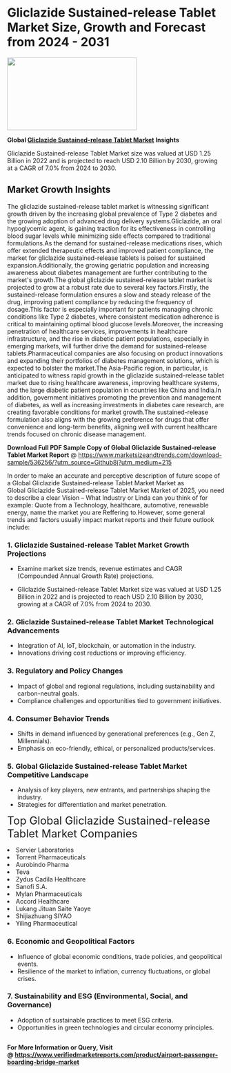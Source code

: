 <H1>Gliclazide Sustained-release Tablet Market Size, Growth and Forecast from 2024 - 2031</H1><img class="aligncenter size-medium wp-image-584254" src="https://thirdeyenews.in/wp-content/uploads/2024/09/Global-Market-Research-300x168.jpeg" alt="" width="300" height="168" /><p><strong>Global&nbsp;<a href="https://www.marketsizeandtrends.com/download-sample/536256/?utm_source=Github8j?utm_medium=215">Gliclazide Sustained-release Tablet Market</a> Insights</strong></p><p>Gliclazide Sustained-release Tablet Market size was valued at USD 1.25 Billion in 2022 and is projected to reach USD 2.10 Billion by 2030, growing at a CAGR of 7.0% from 2024 to 2030.</p><p><h2>Market Growth Insights</h2> The gliclazide sustained-release tablet market is witnessing significant growth driven by the increasing global prevalence of Type 2 diabetes and the growing adoption of advanced drug delivery systems.Gliclazide, an oral hypoglycemic agent, is gaining traction for its effectiveness in controlling blood sugar levels while minimizing side effects compared to traditional formulations.As the demand for sustained-release medications rises, which offer extended therapeutic effects and improved patient compliance, the market for gliclazide sustained-release tablets is poised for sustained expansion.Additionally, the growing geriatric population and increasing awareness about diabetes management are further contributing to the market's growth.The global gliclazide sustained-release tablet market is projected to grow at a robust rate due to several key factors.Firstly, the sustained-release formulation ensures a slow and steady release of the drug, improving patient compliance by reducing the frequency of dosage.This factor is especially important for patients managing chronic conditions like Type 2 diabetes, where consistent medication adherence is critical to maintaining optimal blood glucose levels.Moreover, the increasing penetration of healthcare services, improvements in healthcare infrastructure, and the rise in diabetic patient populations, especially in emerging markets, will further drive the demand for sustained-release tablets.Pharmaceutical companies are also focusing on product innovations and expanding their portfolios of diabetes management solutions, which is expected to bolster the market.The Asia-Pacific region, in particular, is anticipated to witness rapid growth in the gliclazide sustained-release tablet market due to rising healthcare awareness, improving healthcare systems, and the large diabetic patient population in countries like China and India.In addition, government initiatives promoting the prevention and management of diabetes, as well as increasing investments in diabetes care research, are creating favorable conditions for market growth.The sustained-release formulation also aligns with the growing preference for drugs that offer convenience and long-term benefits, aligning well with current healthcare trends focused on chronic disease management.<p><span class=""><strong>Download Full PDF Sample Copy of Global Gliclazide Sustained-release Tablet Market Report</strong> @ <a href="https://www.marketsizeandtrends.com/download-sample/536256/?utm_source=Github8j?utm_medium=215" target="_blank">https://www.marketsizeandtrends.com/download-sample/536256/?utm_source=Github8j?utm_medium=215</a></span></p><p>In order to make an accurate and perceptive description of future scope of a Global&nbsp;Gliclazide Sustained-release Tablet Market Market as Global&nbsp;Gliclazide Sustained-release Tablet Market Market of 2025, you need to describe a clear Vision &ndash; What Industry or Linda can you think of for example: Quote from a Technology, healthcare, automotive, renewable energy, name the market you are Reffering to.However, some general trends and factors usually impact market reports and their future outlook include:</p><h3>1.&nbsp;<strong>Gliclazide Sustained-release Tablet Market Growth Projections</strong></h3><ul><li>Examine market size trends, revenue estimates and CAGR (Compounded Annual Growth Rate) projections.</li><li><p>Gliclazide Sustained-release Tablet Market size was valued at USD 1.25 Billion in 2022 and is projected to reach USD 2.10 Billion by 2030, growing at a CAGR of 7.0% from 2024 to 2030.</p></li></ul><h3>2.&nbsp;<strong>Gliclazide Sustained-release Tablet Market Technological Advancements</strong></h3><ul><li>Integration of AI, IoT, blockchain, or automation in the industry.</li><li>Innovations driving cost reductions or improving efficiency.</li></ul><h3>3.&nbsp;<strong>Regulatory and Policy Changes</strong></h3><ul><li>Impact of global and regional regulations, including sustainability and carbon-neutral goals.</li><li>Compliance challenges and opportunities tied to government initiatives.</li></ul><h3>4.&nbsp;<strong>Consumer Behavior Trends</strong></h3><ul><li>Shifts in demand influenced by generational preferences (e.g., Gen Z, Millennials).</li><li>Emphasis on eco-friendly, ethical, or personalized products/services.</li></ul><h3>5.&nbsp;<strong>Global Gliclazide Sustained-release Tablet Market Competitive Landscape</strong></h3><ul><li>Analysis of key players, new entrants, and partnerships shaping the industry.</li><li>Strategies for differentiation and market penetration.</li></ul><p data-pm-slice="1 1 []"><span style="color: inherit; font-family: inherit; font-size: 25px;">Top Global Gliclazide Sustained-release Tablet Market Companies</span></p><div class="" data-test-id=""><p><li>Servier Laboratories</li><li> Torrent Pharmaceuticals</li><li> Aurobindo Pharma</li><li> Teva</li><li> Zydus Cadila Healthcare</li><li> Sanofi S.A.</li><li> Mylan Pharmaceuticals</li><li> Accord Healthcare</li><li> Lukang Jituan Saite Yaoye</li><li> Shijiazhuang SIYAO</li><li> Yiling Pharmaceutical</li></p></div><h3>6.&nbsp;<strong>Economic and Geopolitical Factors</strong></h3><ul><li>Influence of global economic conditions, trade policies, and geopolitical events.</li><li>Resilience of the market to inflation, currency fluctuations, or global crises.</li></ul><h3>7.&nbsp;<strong>Sustainability and ESG (Environmental, Social, and Governance)</strong></h3><ul><li>Adoption of sustainable practices to meet ESG criteria.</li><li>Opportunities in green technologies and circular economy principles.</li></ul><h2><strong style="font-size: 14px;">For More Information or Query, Visit @&nbsp;</strong><a style="background-color: #ffffff; font-size: 14px;" href="https://www.marketsizeandtrends.com/report/gliclazide-sustained-release-tablet-market/" target="_blank">https://www.verifiedmarketreports.com/product/airport-passenger-boarding-bridge-market</a></h2>